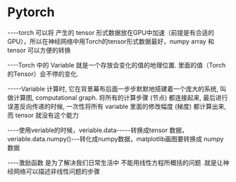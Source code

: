 # Pytorch

----torch 可以将 产生的 tensor 形式数据放在GPU中加速（前提是有合适的GPU），所以在神经网络中用Torch的tensor形式数据最好，numpy array 和tensor 可以方便的转换 

----Torch 中的 Variable 就是一个存放会变化的值的地理位置. 里面的值（Torch 的Tensor）会不停的变化.

-----Variable 计算时, 它在背景幕布后面一步步默默地搭建着一个庞大的系统, 叫做计算图, computational graph. 将所有的计算步骤 (节点) 都连接起来, 最后进行误差反向传递的时候, 一次性将所有 variable 里面的修改幅度 (梯度) 都计算出来, 而 tensor 就没有这个能力

----使用veriable的时候，veriable.data-----转换成tensor 数据，veriable.data.numpy()---转化成numpy数据，matplotlib画图要转换成 numpy数据

----激励函数 是为了解决我们日常生活中 不能用线性方程所概括的问题 .就是让神经网络可以描述非线性问题的步骤
